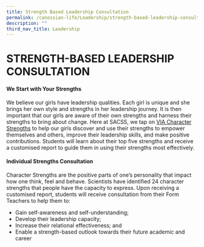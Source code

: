 ```yaml
---
title: Strength Based Leadership Consultation
permalink: /canossian-life/Leadership/strength-based-leadership-consultation/
description: ""
third_nav_title: Leadership
---
```

# STRENGTH-BASED LEADERSHIP CONSULTATION
#### **We Start with Your Strengths**

We believe our girls have leadership qualities. Each girl is unique and she brings her own style and strengths in her leadership journey. It is then important that our girls are aware of their own strengths and harness their strengths to bring about change. Here at SACSS, we tap on [VIA Character Strengths](/files/Canossian%20Life/YouthIconsClassifications-2021.pdf) to help our girls discover and use their strengths to empower themselves and others, improve their leadership skills, and make positive contributions. Students will learn about their top five strengths and receive a customised report to guide them in using their strengths most effectively.

#### **Individual Strengths Consultation**

Character Strengths are the positive parts of one’s personality that impact how one think, feel and behave. Scientists have identified 24 character strengths that people have the capacity to express. Upon receiving a customised report, students will receive consultation from their Form Teachers to help them to:

*   Gain self-awareness and self-understanding;
*   Develop their leadership capacity;
*   Increase their relational effectiveness; and
*   Enable a strength-based outlook towards their future academic and career
